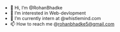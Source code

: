 - 👋 Hi, I’m @RohanBhadke
- 👀 I’m interested in Web-devlopment
- 🌱 I’m currently intern at @whistlemind.com
- 📫 How to reach me @rohanbhadke5@gmail.com

<!---
RohanBhadke/RohanBhadke is a ✨ special ✨ repository because its `README.md` (this file) appears on your GitHub profile.
You can click the Preview link to take a look at your changes.
--->
